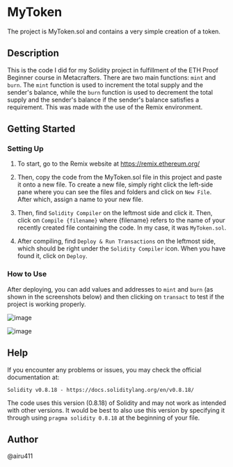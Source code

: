 # MyToken

The project is MyToken.sol and contains a very simple creation of a token.

## Description

This is the code I did for my Solidity project in fulfillment of the ETH Proof Beginner course in Metacrafters. 
There are two main functions: `mint` and `burn`. 
The `mint` function is used to increment the total supply and the sender's balance, while the `burn` function is used 
to decrement the total supply and the sender's balance if the sender's balance satisfies a requirement. 
This was made with the use of the Remix environment. 

## Getting Started

### Setting Up 

1. To start, go to the Remix website at https://remix.ethereum.org/

2. Then, copy the code from the MyToken.sol file in this project and paste it onto a new file. To create a new file, 
simply right click the left-side pane where you can see the files and folders and click on `New File`. After which, assign 
a name to your new file. 

3. Then, find `Solidity Compiler` on the leftmost side and click it. Then, click on `Compile {filename}` where {filename} 
refers to the name of your recently created file containing the code. In my case, it was `MyToken.sol`.

4. After compiling, find `Deploy & Run Transactions` on the leftmost side, which should be right under the `Solidity Compiler` icon. 
When you have found it, click on `Deploy`.

### How to Use

After deploying, you can add values and addresses to `mint` and `burn`
(as shown in the screenshots below) and then clicking on `transact` to test if the project is working properly. 

![image](https://github.com/airu411/MC_ETHProof_Project/assets/159874160/f0a70861-207e-43f9-a509-19d037b2bee3)

![image](https://github.com/airu411/MC_ETHProof_Project/assets/159874160/1b13eb28-0982-4e52-a622-83b66f32526a)

## Help

If you encounter any problems or issues, you may check the official documentation at:

`Solidity v0.8.18 - https://docs.soliditylang.org/en/v0.8.18/`

The code uses this version (0.8.18) of Solidity and may not work as intended with other versions. It would be best to also use 
this version by specifying it through using `pragma solidity 0.8.18` at the beginning of your file. 

## Author

@airu411
